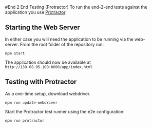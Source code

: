 #End 2 End Testing (Protractor)
To run the end-2-end tests against the application you use [Protractor](https://github.com/angular/protractor).

## Starting the Web Server
In either case you will need the application to be running via the web-server.
From the root folder of the repository run:

```
npm start
```

The application should now be available at `http://138.68.95.108:8000/app/index.html`

## Testing with Protractor

As a one-time setup, download webdriver.
```
npm run update-webdriver
```

Start the Protractor test runner using the e2e configuration:

```
npm run protractor
```

